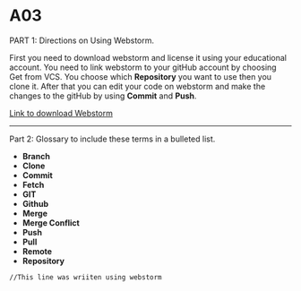 # A03
PART 1: Directions on Using Webstorm.

First you need to download webstorm and license it using your educational account.
You need to link webstorm to your gitHub account by choosing Get from VCS.
You choose which **Repository** you want to use then you clone it.
After that you can edit your code on webstorm and make the changes to the gitHub by using **Commit** and **Push**.


[Link to download Webstorm](https://www.jetbrains.com/community/education/#students)
 
---
Part 2: Glossary to include these terms in a bulleted list.

- **Branch** 
- **Clone**
- **Commit**
- **Fetch**
- **GIT**
- **Github**
- **Merge**
- **Merge Conflict**
- **Push**
- **Pull**
- **Remote**
- **Repository**


`//This line was wriiten using webstorm`
